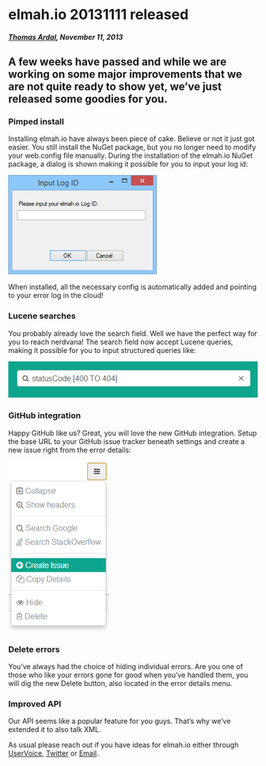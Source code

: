 # elmah.io 20131111 released

##### [Thomas Ardal](http://elmah.io/about/), November 11, 2013

## A few weeks have passed and while we are working on some major improvements that we are not quite ready to show yet, we’ve just released some goodies for you.

### Pimped install

Installing elmah.io have always been piece of cake. Believe or not it just got easier. You still install the NuGet package, but you no longer need to modify your web.config file manually. During the installation of the elmah.io NuGet package, a dialog is shown making it possible for you to input your log id:

![Install dialog](/images/elmahio-install-dialog.png)

When installed, all the necessary config is automatically added and pointing to your error log in the cloud!

### Lucene searches
You probably already love the search field. Well we have the perfect way for you to reach nerdvana! The search field now accept Lucene queries, making it possible for you to input structured queries like:

![Lucene](/images/lucene.png)

### GitHub integration
Happy GitHub like us? Great, you will love the new GitHub integration. Setup the base URL to your GitHub issue tracker beneath settings and create a new issue right from the error details:

![Create issue](/images/createissue.png)

### Delete errors
You’ve always had the choice of hiding individual errors. Are you one of those who like your errors gone for good when you’ve handled them, you will dig the new Delete button, also located in the error details menu.

### Improved API
Our API seems like a popular feature for you guys. That’s why we’ve extended it to also talk XML.

As usual please reach out if you have ideas for elmah.io either through [UserVoice](http://elmahio.uservoice.com/), [Twitter](https://twitter.com/elmah_io) or [Email](mailto:info@elmah.io).

